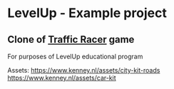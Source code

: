 # LevelUp - Example project

## Clone of [Traffic Racer](https://play.google.com/store/apps/details?id=com.skgames.trafficracer&gl=SK) game

For purposes of LevelUp educational program

Assets:
https://www.kenney.nl/assets/city-kit-roads
https://www.kenney.nl/assets/car-kit
